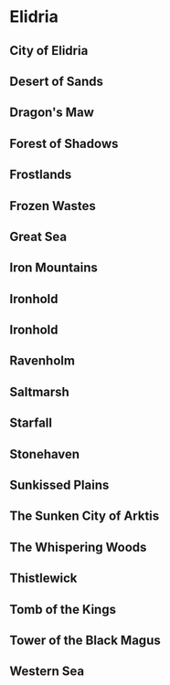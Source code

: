 # Elidria

## City of Elidria

## Desert of Sands

## Dragon's Maw

## Forest of Shadows

## Frostlands

## Frozen Wastes

## Great Sea

## Iron Mountains

## Ironhold

## Ironhold

## Ravenholm

## Saltmarsh

## Starfall

## Stonehaven

## Sunkissed Plains

## The Sunken City of Arktis

## The Whispering Woods

## Thistlewick

## Tomb of the Kings

## Tower of the Black Magus

## Western Sea
